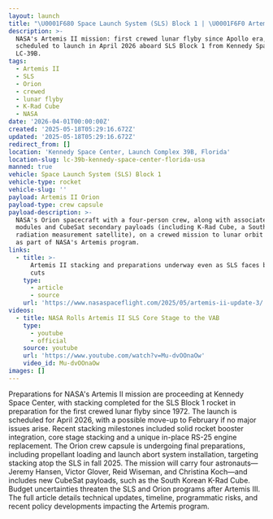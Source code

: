 ```yaml
---
layout: launch
title: "\U0001F680 Space Launch System (SLS) Block 1 | \U0001F6F0 Artemis II Orion"
description: >-
  NASA's Artemis II mission: first crewed lunar flyby since Apollo era,
  scheduled to launch in April 2026 aboard SLS Block 1 from Kennedy Space Center
  LC-39B.
tags:
  - Artemis II
  - SLS
  - Orion
  - crewed
  - lunar flyby
  - K-Rad Cube
  - NASA
date: '2026-04-01T00:00:00Z'
created: '2025-05-18T05:29:16.672Z'
updated: '2025-05-18T05:29:16.672Z'
redirect_from: []
location: 'Kennedy Space Center, Launch Complex 39B, Florida'
location-slug: lc-39b-kennedy-space-center-florida-usa
manned: true
vehicle: Space Launch System (SLS) Block 1
vehicle-type: rocket
vehicle-slug: ''
payload: Artemis II Orion
payload-type: crew capsule
payload-description: >-
  NASA's Orion spacecraft with a four-person crew, along with associated service
  modules and CubeSat secondary payloads (including K-Rad Cube, a South Korean
  radiation measurement satellite), on a crewed mission to lunar orbit and back
  as part of NASA's Artemis program.
links:
  - title: >-
      Artemis II stacking and preparations underway even as SLS faces budget
      cuts
    type:
      - article
      - source
    url: 'https://www.nasaspaceflight.com/2025/05/artemis-ii-update-3/'
videos:
  - title: NASA Rolls Artemis II SLS Core Stage to the VAB
    type:
      - youtube
      - official
    source: youtube
    url: 'https://www.youtube.com/watch?v=Mu-dvOOnaOw'
    video_id: Mu-dvOOnaOw
images: []
---
```

Preparations for NASA's Artemis II mission are proceeding at Kennedy Space Center, with stacking completed for the SLS Block 1 rocket in preparation for the first crewed lunar flyby since 1972. The launch is scheduled for April 2026, with a possible move-up to February if no major issues arise. Recent stacking milestones included solid rocket booster integration, core stage stacking and a unique in-place RS-25 engine replacement. The Orion crew capsule is undergoing final preparations, including propellant loading and launch abort system installation, targeting stacking atop the SLS in fall 2025. The mission will carry four astronauts—Jeremy Hansen, Victor Glover, Reid Wiseman, and Christina Koch—and includes new CubeSat payloads, such as the South Korean K-Rad Cube. Budget uncertainties threaten the SLS and Orion programs after Artemis III. The full article details technical updates, timeline, programmatic risks, and recent policy developments impacting the Artemis program.
